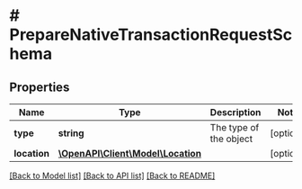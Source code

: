 # # PrepareNativeTransactionRequestSchema

## Properties

Name | Type | Description | Notes
------------ | ------------- | ------------- | -------------
**type** | **string** | The type of the object | [optional]
**location** | [**\OpenAPI\Client\Model\Location**](Location.md) |  | [optional]

[[Back to Model list]](../../README.md#models) [[Back to API list]](../../README.md#endpoints) [[Back to README]](../../README.md)
